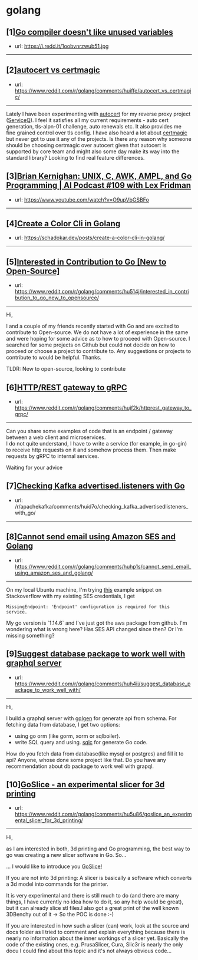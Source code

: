 # golang
## [1][Go compiler doesn't like unused variables](https://www.reddit.com/r/golang/comments/hufqpl/go_compiler_doesnt_like_unused_variables/)
- url: https://i.redd.it/1oobvnrzwub51.jpg
---

## [2][autocert vs certmagic](https://www.reddit.com/r/golang/comments/huiffe/autocert_vs_certmagic/)
- url: https://www.reddit.com/r/golang/comments/huiffe/autocert_vs_certmagic/
---
Lately I have been experimenting with [autocert](https://pkg.go.dev/golang.org/x/crypto/acme/autocert) for my reverse proxy project ([ServiceQ](https://github.com/gptankit/serviceq)). I feel it satisfies all my current requirements - auto cert generation, tls-alpn-01 challenge, auto renewals etc. It also provides me fine grained control over tls config. I have also heard a lot about [certmagic](https://github.com/caddyserver/certmagic) but never got to use it any of the projects. Is there any reason why someone should be choosing certmagic over autocert given that autocert is supported by core team and might also some day make its way into the standard library? Looking to find real feature differences.
## [3][Brian Kernighan: UNIX, C, AWK, AMPL, and Go Programming | AI Podcast #109 with Lex Fridman](https://www.reddit.com/r/golang/comments/htwr7e/brian_kernighan_unix_c_awk_ampl_and_go/)
- url: https://www.youtube.com/watch?v=O9upVbGSBFo
---

## [4][Create a Color Cli in Golang](https://www.reddit.com/r/golang/comments/hujpan/create_a_color_cli_in_golang/)
- url: https://schadokar.dev/posts/create-a-color-cli-in-golang/
---

## [5][Interested in Contribution to Go [New to Open-Source]](https://www.reddit.com/r/golang/comments/hu514j/interested_in_contribution_to_go_new_to_opensource/)
- url: https://www.reddit.com/r/golang/comments/hu514j/interested_in_contribution_to_go_new_to_opensource/
---
Hi,

I and a couple of my friends recently started with Go and are excited to contribute to Open-source. We do not have a lot of experience in the same and were hoping for some advice as to how to proceed with Open-source. I searched for some projects on Github but could not decide on how to proceed or choose a project to contribute to. Any suggestions or projects to contribute to would be helpful. Thanks.

TLDR: New to open-source, looking to contribute
## [6][HTTP/REST gateway to gRPC](https://www.reddit.com/r/golang/comments/hujf2k/httprest_gateway_to_grpc/)
- url: https://www.reddit.com/r/golang/comments/hujf2k/httprest_gateway_to_grpc/
---
Can you share some examples of code that is an endpoint / gateway between a web client and microservices.  
I do not quite understand, I have to write a service (for example, in go-gin) to receive http requests on it and somehow process them. Then make requests by gRPC to internal services.

Waiting for your advice
## [7][Checking Kafka advertised.listeners with Go](https://www.reddit.com/r/golang/comments/huidxo/checking_kafka_advertisedlisteners_with_go/)
- url: /r/apachekafka/comments/huid7o/checking_kafka_advertisedlisteners_with_go/
---

## [8][Cannot send email using Amazon SES and Golang](https://www.reddit.com/r/golang/comments/huhp1s/cannot_send_email_using_amazon_ses_and_golang/)
- url: https://www.reddit.com/r/golang/comments/huhp1s/cannot_send_email_using_amazon_ses_and_golang/
---
On my local Ubuntu machine, I'm trying [this](https://stackoverflow.com/questions/41176256/how-to-integrate-aws-sdk-ses-in-golang/41181934#41181934) example snippet on Stackoverflow with my existing SES credentials,  I get

`MissingEndpoint: 'Endpoint' configuration is required for this service.`

My go version is \`1.14.6\` and I've just got the aws package from github.  I'm wondering what is wrong here? Has SES API changed since then? Or I'm missing something?
## [9][Suggest database package to work well with graphql server](https://www.reddit.com/r/golang/comments/huh4ii/suggest_database_package_to_work_well_with/)
- url: https://www.reddit.com/r/golang/comments/huh4ii/suggest_database_package_to_work_well_with/
---
Hi, 


I build a graphql server with [gqlgen](https://github.com/99designs/gqlgen) for generate api from schema. 
For fetching data from database, I get two options: 


+ using go orm (like gorm, xorm or sqlboiler).
+ write SQL query and using. [sqlc](https://github.com/kyleconroy/sqlc) for generate Go code.



How do you fetch data from database(like mysql or postgres) and fill it to api? Anyone, whose done some project like that. Do you have any recommendation about db package to work well with grapql.
## [10][GoSlice - an experimental slicer for 3d printing](https://www.reddit.com/r/golang/comments/hu5u86/goslice_an_experimental_slicer_for_3d_printing/)
- url: https://www.reddit.com/r/golang/comments/hu5u86/goslice_an_experimental_slicer_for_3d_printing/
---
Hi,

as I am interested in both, 3d printing and Go programming, the best way to go was creating a new slicer software in Go. So...

... I would like to introduce you [GoSlice!](https://github.com/aligator/GoSlice)

If you are not into 3d printing: A slicer is basically a software which converts a 3d model into commands for the printer.

It is very experimental and there is still much to do (and there are many things, I have currently no idea how to do it, so any help would be great), but it can already slice stl files.I also got a great print of the well known 3DBenchy out of it -&gt; So the POC is done :-)

If you are interested in how such a slicer (can) work, look at the source and docs folder as I tried to comment and explain everything because there is nearly no information about the inner workings of a slicer yet. Basically the code of the existing ones, e.g. PrusaSlicer, Cura, Slic3r is nearly the only docu I could find about this topic and it's not always obvious code...
